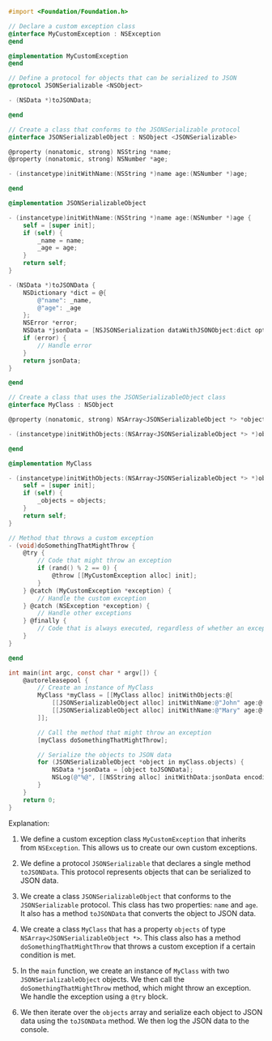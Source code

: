```objective-c
#import <Foundation/Foundation.h>

// Declare a custom exception class
@interface MyCustomException : NSException
@end

@implementation MyCustomException
@end

// Define a protocol for objects that can be serialized to JSON
@protocol JSONSerializable <NSObject>

- (NSData *)toJSONData;

@end

// Create a class that conforms to the JSONSerializable protocol
@interface JSONSerializableObject : NSObject <JSONSerializable>

@property (nonatomic, strong) NSString *name;
@property (nonatomic, strong) NSNumber *age;

- (instancetype)initWithName:(NSString *)name age:(NSNumber *)age;

@end

@implementation JSONSerializableObject

- (instancetype)initWithName:(NSString *)name age:(NSNumber *)age {
    self = [super init];
    if (self) {
        _name = name;
        _age = age;
    }
    return self;
}

- (NSData *)toJSONData {
    NSDictionary *dict = @{
        @"name": _name,
        @"age": _age
    };
    NSError *error;
    NSData *jsonData = [NSJSONSerialization dataWithJSONObject:dict options:0 error:&error];
    if (error) {
        // Handle error
    }
    return jsonData;
}

@end

// Create a class that uses the JSONSerializableObject class
@interface MyClass : NSObject

@property (nonatomic, strong) NSArray<JSONSerializableObject *> *objects;

- (instancetype)initWithObjects:(NSArray<JSONSerializableObject *> *)objects;

@end

@implementation MyClass

- (instancetype)initWithObjects:(NSArray<JSONSerializableObject *> *)objects {
    self = [super init];
    if (self) {
        _objects = objects;
    }
    return self;
}

// Method that throws a custom exception
- (void)doSomethingThatMightThrow {
    @try {
        // Code that might throw an exception
        if (rand() % 2 == 0) {
            @throw [[MyCustomException alloc] init];
        }
    } @catch (MyCustomException *exception) {
        // Handle the custom exception
    } @catch (NSException *exception) {
        // Handle other exceptions
    } @finally {
        // Code that is always executed, regardless of whether an exception was thrown
    }
}

@end

int main(int argc, const char * argv[]) {
    @autoreleasepool {
        // Create an instance of MyClass
        MyClass *myClass = [[MyClass alloc] initWithObjects:@[
            [[JSONSerializableObject alloc] initWithName:@"John" age:@(20)],
            [[JSONSerializableObject alloc] initWithName:@"Mary" age:@(25)]
        ]];

        // Call the method that might throw an exception
        [myClass doSomethingThatMightThrow];

        // Serialize the objects to JSON data
        for (JSONSerializableObject *object in myClass.objects) {
            NSData *jsonData = [object toJSONData];
            NSLog(@"%@", [[NSString alloc] initWithData:jsonData encoding:NSUTF8StringEncoding]);
        }
    }
    return 0;
}
```

Explanation:

1. We define a custom exception class `MyCustomException` that inherits from `NSException`. This allows us to create our own custom exceptions.


2. We define a protocol `JSONSerializable` that declares a single method `toJSONData`. This protocol represents objects that can be serialized to JSON data.


3. We create a class `JSONSerializableObject` that conforms to the `JSONSerializable` protocol. This class has two properties: `name` and `age`. It also has a method `toJSONData` that converts the object to JSON data.


4. We create a class `MyClass` that has a property `objects` of type `NSArray<JSONSerializableObject *>`. This class also has a method `doSomethingThatMightThrow` that throws a custom exception if a certain condition is met.


5. In the `main` function, we create an instance of `MyClass` with two `JSONSerializableObject` objects. We then call the `doSomethingThatMightThrow` method, which might throw an exception. We handle the exception using a `@try` block.


6. We then iterate over the `objects` array and serialize each object to JSON data using the `toJSONData` method. We then log the JSON data to the console.